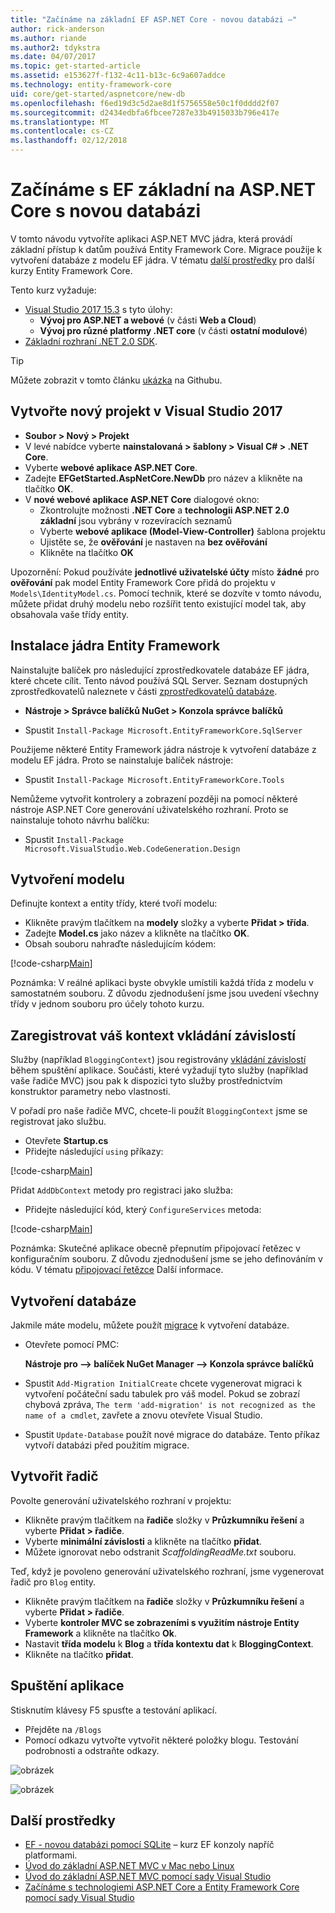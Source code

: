 ```yaml
---
title: "Začínáme na základní EF ASP.NET Core - novou databázi –"
author: rick-anderson
ms.author: riande
ms.author2: tdykstra
ms.date: 04/07/2017
ms.topic: get-started-article
ms.assetid: e153627f-f132-4c11-b13c-6c9a607addce
ms.technology: entity-framework-core
uid: core/get-started/aspnetcore/new-db
ms.openlocfilehash: f6ed19d3c5d2ae8d1f5756558e50c1f0dddd2f07
ms.sourcegitcommit: d2434edbfa6fbcee7287e33b4915033b796e417e
ms.translationtype: MT
ms.contentlocale: cs-CZ
ms.lasthandoff: 02/12/2018
---
```

# <a name="getting-started-with-ef-core-on-aspnet-core-with-a-new-database"></a>Začínáme s EF základní na ASP.NET Core s novou databázi

V tomto návodu vytvoříte aplikaci ASP.NET MVC jádra, která provádí základní přístup k datům používá Entity Framework Core. Migrace použije k vytvoření databáze z modelu EF jádra. V tématu [další prostředky](#additional-resources) pro další kurzy Entity Framework Core.

Tento kurz vyžaduje:
* [Visual Studio 2017 15.3](https://www.visualstudio.com/downloads/) s tyto úlohy:
  * **Vývoj pro ASP.NET a webové** (v části **Web a Cloud**)
  * **Vývoj pro různé platformy .NET core** (v části **ostatní modulové**)
* [Základní rozhraní .NET 2.0 SDK](https://www.microsoft.com/net/download/core).

> [!TIP]  
> Můžete zobrazit v tomto článku [ukázka](https://github.com/aspnet/EntityFramework.Docs/tree/master/samples/core/GetStarted/AspNetCore/EFGetStarted.AspNetCore.NewDb) na Githubu.

## <a name="create-a-new-project-in-visual-studio-2017"></a>Vytvořte nový projekt v Visual Studio 2017

* **Soubor > Nový > Projekt**
* V levé nabídce vyberte **nainstalovaná > šablony > Visual C# > .NET Core**.
* Vyberte **webové aplikace ASP.NET Core**.
* Zadejte **EFGetStarted.AspNetCore.NewDb** pro název a klikněte na tlačítko **OK**.
* V **nové webové aplikace ASP.NET Core** dialogové okno:
  * Zkontrolujte možnosti **.NET Core** a **technologii ASP.NET 2.0 základní** jsou vybrány v rozevíracích seznamů
  * Vyberte **webové aplikace (Model-View-Controller)** šablona projektu
  * Ujistěte se, že **ověřování** je nastaven na **bez ověřování**
  * Klikněte na tlačítko **OK**

Upozornění: Pokud používáte **jednotlivé uživatelské účty** místo **žádné** pro **ověřování** pak model Entity Framework Core přidá do projektu v `Models\IdentityModel.cs`. Pomocí technik, které se dozvíte v tomto návodu, můžete přidat druhý modelu nebo rozšířit tento existující model tak, aby obsahovala vaše třídy entity.

## <a name="install-entity-framework-core"></a>Instalace jádra Entity Framework

Nainstalujte balíček pro následující zprostředkovatele databáze EF jádra, které chcete cílit. Tento návod používá SQL Server. Seznam dostupných zprostředkovatelů naleznete v části [zprostředkovatelů databáze](../../providers/index.md).

* **Nástroje > Správce balíčků NuGet > Konzola správce balíčků**

* Spustit `Install-Package Microsoft.EntityFrameworkCore.SqlServer`

Použijeme některé Entity Framework jádra nástroje k vytvoření databáze z modelu EF jádra. Proto se nainstaluje balíček nástroje:

* Spustit `Install-Package Microsoft.EntityFrameworkCore.Tools`

Nemůžeme vytvořit kontrolery a zobrazení později na pomocí některé nástroje ASP.NET Core generování uživatelského rozhraní. Proto se nainstaluje tohoto návrhu balíčku:

* Spustit `Install-Package Microsoft.VisualStudio.Web.CodeGeneration.Design`

## <a name="create-the-model"></a>Vytvoření modelu

Definujte kontext a entity třídy, které tvoří modelu:

* Klikněte pravým tlačítkem na **modely** složky a vyberte **Přidat > třída**.
* Zadejte **Model.cs** jako název a klikněte na tlačítko **OK**.
* Obsah souboru nahraďte následujícím kódem:

 [!code-csharp[Main](../../../../samples/core/GetStarted/AspNetCore/EFGetStarted.AspNetCore.NewDb/Models/Model.cs)]

Poznámka: V reálné aplikaci byste obvykle umístili každá třída z modelu v samostatném souboru. Z důvodu zjednodušení jsme jsou uvedení všechny třídy v jednom souboru pro účely tohoto kurzu.

## <a name="register-your-context-with-dependency-injection"></a>Zaregistrovat váš kontext vkládání závislostí

Služby (například `BloggingContext`) jsou registrovány [vkládání závislostí](http://docs.asp.net/en/latest/fundamentals/dependency-injection.html) během spuštění aplikace. Součásti, které vyžadují tyto služby (například vaše řadiče MVC) jsou pak k dispozici tyto služby prostřednictvím konstruktor parametry nebo vlastnosti.

V pořadí pro naše řadiče MVC, chcete-li použít `BloggingContext` jsme se registrovat jako službu.

* Otevřete **Startup.cs**
* Přidejte následující `using` příkazy:

 [!code-csharp[Main](../../../../samples/core/GetStarted/AspNetCore/EFGetStarted.AspNetCore.NewDb/Startup.cs#AddedUsings)]

Přidat `AddDbContext` metody pro registraci jako služba:

* Přidejte následující kód, který `ConfigureServices` metoda:

 [!code-csharp[Main](../../../../samples/core/GetStarted/AspNetCore/EFGetStarted.AspNetCore.NewDb/Startup.cs?name=ConfigureServices&highlight=7-8)]

Poznámka: Skutečné aplikace obecně přepnutím připojovací řetězec v konfiguračním souboru. Z důvodu zjednodušení jsme se jeho definováním v kódu. V tématu [připojovací řetězce](../../miscellaneous/connection-strings.md) Další informace.

## <a name="create-your-database"></a>Vytvoření databáze

Jakmile máte modelu, můžete použít [migrace](https://docs.microsoft.com/aspnet/core/data/ef-mvc/migrations#introduction-to-migrations) k vytvoření databáze.

* Otevřete pomocí PMC:

  **Nástroje pro –> balíček NuGet Manager –> Konzola správce balíčků**
* Spustit `Add-Migration InitialCreate` chcete vygenerovat migraci k vytvoření počáteční sadu tabulek pro váš model. Pokud se zobrazí chybová zpráva, `The term 'add-migration' is not recognized as the name of a cmdlet`, zavřete a znovu otevřete Visual Studio.
* Spustit `Update-Database` použít nové migrace do databáze. Tento příkaz vytvoří databázi před použitím migrace.

## <a name="create-a-controller"></a>Vytvořit řadič

Povolte generování uživatelského rozhraní v projektu:

* Klikněte pravým tlačítkem na **řadiče** složky v **Průzkumníku řešení** a vyberte **Přidat > řadiče**.
* Vyberte **minimální závislosti** a klikněte na tlačítko **přidat**.
* Můžete ignorovat nebo odstranit *ScaffoldingReadMe.txt* souboru.

Teď, když je povoleno generování uživatelského rozhraní, jsme vygenerovat řadič pro `Blog` entity.

* Klikněte pravým tlačítkem na **řadiče** složky v **Průzkumníku řešení** a vyberte **Přidat > řadiče**.
* Vyberte **kontroler MVC se zobrazeními s využitím nástroje Entity Framework** a klikněte na tlačítko **Ok**.
* Nastavit **třída modelu** k **Blog** a **třída kontextu dat** k **BloggingContext**.
* Klikněte na tlačítko **přidat**.


## <a name="run-the-application"></a>Spuštění aplikace

Stisknutím klávesy F5 spusťte a testování aplikací.

* Přejděte na `/Blogs`
* Pomocí odkazu vytvořte vytvořit některé položky blogu. Testování podrobnosti a odstraňte odkazy.

![obrázek](_static/create.png)

![obrázek](_static/index-new-db.png)

## <a name="additional-resources"></a>Další prostředky

* [EF - novou databázi pomocí SQLite](xref:core/get-started/netcore/new-db-sqlite) – kurz EF konzoly napříč platformami.
* [Úvod do základní ASP.NET MVC v Mac nebo Linux](https://docs.microsoft.com/aspnet/core/tutorials/first-mvc-app-xplat/index)
* [Úvod do základní ASP.NET MVC pomocí sady Visual Studio](https://docs.microsoft.com/aspnet/core/tutorials/first-mvc-app/index)
* [Začínáme s technologiemi ASP.NET Core a Entity Framework Core pomocí sady Visual Studio](https://docs.microsoft.com/aspnet/core/data/ef-mvc/index)
